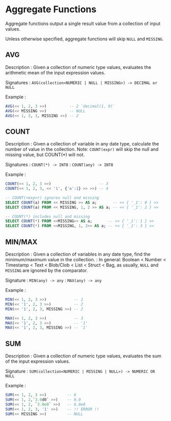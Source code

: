 # Aggregate Functions

Aggregate functions output a single result value from a collection of input values. 

Unless otherwise specified, aggregate functions will skip `NULL` and `MISSING`.

## AVG

Description
: Given a collection of numeric type values, evaluates the arithmetic mean of the input expression values.

Signatures
: `AVG(collection<NUMERIC | NULL | MISSING>) -> DECIMAL or NULL`

Example
: 

```SQL
AVG(<< 1, 2, 3 >>)          -- 2 `decimal(1, 0)`
AVG(<< MISSING >>)          -- NULL
AVG(<< 1, 2, 3, MISSING >>) -- 2
```

## COUNT

Description
: Given a collection of variable in any date type, calculate the number of value in the collection.
Note: `COUNT(expr)` will skip the null and missing value, but COUNT(*) will not.

Signatures
: `COUNT(*) -> INT8`
: `COUNT(any) -> INT8`

Example
: 

```sql
COUNT(<< 1, 2, 3 >>)                     -- 3
COUNT(<< 1, 2, 3, << '1', {'a':1} >> >>) -- 4

-- COUNT(<exp>r) ignores null and missing
SELECT COUNT(a) FROM << MISSING >> AS a;       -- << { '_1': 0 } >>
SELECT COUNT(a) FROM << MISSING, 1, 2 >> AS a; -- << { '_1': 2 } >>

-- COUNT(*) includes null and missing
SELECT COUNT(*) FROM <<MISSING>> AS a;       -- << { '_1': 1 } >> 
SELECT COUNT(*) FROM <<MISSING, 1, 2>> AS a; -- << { '_1': 3 } >> 
```

## MIN/MAX

Description
: Given a collection of variables in any date type, find the minimum/maximum value in the collection.
: In general: Boolean < Number < Timestamp < Text < Blob/Clob < List < Struct < Bag, as usually, `NULL` and `MISSING` are ignored by the comparator.

Signature
: `MIN(any) -> any`
: `MAX(any) -> any`

Example
: 

```SQL
MIN(<< 1, 2, 3 >>)            -- 1
MIN(<< '1', 2, 3 >>)          -- 2
MIN(<< '1', 2, 3, MISSING >>) -- 2

MAX(<< 1, 2, 3 >>)            -- 3
MAX(<< '1', 2, 3 >>)          -- '1'
MAX(<< '1', 2, 3, MISSING >>) -- '1'
```

## SUM

Description
: Given a collection of numeric type values, evaluates the sum of the input expression values.

Signature
: `SUM(collection<NUMERIC | MISSING | NULL>) -> NUMERIC OR NULL`

Example
: 

```SQL
SUM(<< 1, 2, 3 >>)         -- 6
SUM(<< 1, 2,`3.0d0` >>)    -- 6.0
SUM(<< 1, 2, `3.0e0` >>)   -- 6.0e0
SUM(<< 1, 2, 3, '1' >>)    -- !! ERROR !!
SUM(<< MISSING >>)         -- NULL
```
